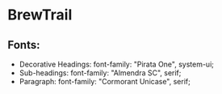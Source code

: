 # BrewTrail

## Fonts:

- Decorative Headings: font-family: "Pirata One", system-ui;
- Sub-headings: font-family: "Almendra SC", serif;
- Paragraph: font-family: "Cormorant Unicase", serif;
